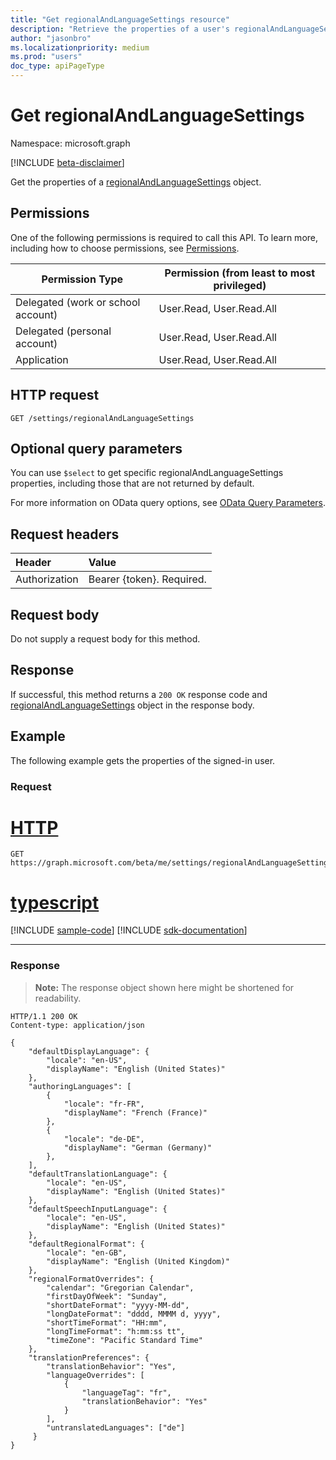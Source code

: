 ```yaml
---
title: "Get regionalAndLanguageSettings resource"
description: "Retrieve the properties of a user's regionalAndLanguageSettings"
author: "jasonbro"
ms.localizationpriority: medium
ms.prod: "users"
doc_type: apiPageType
---
```


# Get regionalAndLanguageSettings

Namespace: microsoft.graph

[!INCLUDE [beta-disclaimer](../../includes/beta-disclaimer.md)]

Get the properties of a [regionalAndLanguageSettings](../resources/regionalAndLanguageSettings.md) object.

## Permissions
One of the following permissions is required to call this API. To learn more, including how to choose permissions, see [Permissions](/graph/permissions-reference).

|Permission Type                   |Permission (from least to most privileged)     |
|----------------------------------|---------------------------------------------- |
|Delegated (work or school account)|User.Read, User.Read.All                        |
|Delegated (personal account)      |User.Read, User.Read.All              |
|Application                       |User.Read, User.Read.All              |

## HTTP request
<!-- { "blockType": "ignored" } -->
```http
GET /settings/regionalAndLanguageSettings
```
## Optional query parameters
You can use `$select` to get specific regionalAndLanguageSettings properties, including those that are not returned by default.

For more information on OData query options, see [OData Query Parameters](/graph/query-parameters).

## Request headers
| Header       | Value|
|:-----------|:------|
| Authorization  | Bearer {token}. Required.|

## Request body
Do not supply a request body for this method.

## Response

If successful, this method returns a `200 OK` response code and [regionalAndLanguageSettings](../resources/regionalandlanguagesettings.md) object in the response body.

## Example

The following example gets the properties of the signed-in user.

### Request

# [HTTP](#tab/http)
<!-- {
  "blockType": "request",
  "name": "get_regionalAndLanguageSettings"
}-->
```msgraph-interactive
GET https://graph.microsoft.com/beta/me/settings/regionalAndLanguageSettings
```

# [typescript](#tab/typescript)
[!INCLUDE [sample-code](../includes/snippets/typescript/get-regionalandlanguagesettings-typescript-snippets.md)]
[!INCLUDE [sdk-documentation](../includes/snippets/snippets-sdk-documentation-link.md)]

---


### Response

>**Note:** The response object shown here might be shortened for readability.

<!-- {
  "blockType": "response",
  "truncated": true,
  "@odata.type": "microsoft.graph.regionalAndLanguageSettings",
  "name": "get_regionalAndLanguageSettings"
} -->
```http
HTTP/1.1 200 OK
Content-type: application/json

{
    "defaultDisplayLanguage": {
        "locale": "en-US",
        "displayName": "English (United States)"
    },
    "authoringLanguages": [
        {
            "locale": "fr-FR",
            "displayName": "French (France)"
        },
        {
            "locale": "de-DE",
            "displayName": "German (Germany)"
        },
    ],
    "defaultTranslationLanguage": {
        "locale": "en-US",
        "displayName": "English (United States)"
    },
    "defaultSpeechInputLanguage": {
        "locale": "en-US",
        "displayName": "English (United States)"
    },
    "defaultRegionalFormat": {
        "locale": "en-GB",
        "displayName": "English (United Kingdom)"
    },
    "regionalFormatOverrides": {
        "calendar": "Gregorian Calendar",
        "firstDayOfWeek": "Sunday",
        "shortDateFormat": "yyyy-MM-dd",
        "longDateFormat": "dddd, MMMM d, yyyy",
        "shortTimeFormat": "HH:mm",
        "longTimeFormat": "h:mm:ss tt",
        "timeZone": "Pacific Standard Time"
    },
    "translationPreferences": {
        "translationBehavior": "Yes",
        "languageOverrides": [
            {
                "languageTag": "fr",
                "translationBehavior": "Yes" 
            }
        ],
        "untranslatedLanguages": ["de"]
     }
}
```

<!--
{
  "type": "#page.annotation",
  "description": "Get regionalAndLanguageSettings",
  "keywords": "",
  "section": "documentation",
  "tocPath": "",
  "suppressions": [
  ]
}
-->


